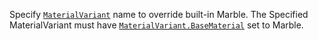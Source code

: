 Specify [`MaterialVariant`](https://create.roblox.com/docs/reference/engine/classes/MaterialVariant) name to override built-in Marble. The
Specified MaterialVariant must have [`MaterialVariant.BaseMaterial`](https://create.roblox.com/docs/reference/engine/classes/MaterialVariant#BaseMaterial)
set to Marble.